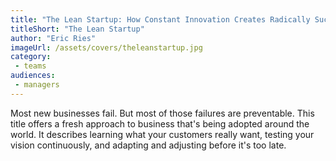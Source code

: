 ```yaml
---
title: "The Lean Startup: How Constant Innovation Creates Radically Successful Businesses"
titleShort: "The Lean Startup"
author: "Eric Ries"
imageUrl: /assets/covers/theleanstartup.jpg
category:
 - teams
audiences:
 - managers
---
```


Most new businesses fail. But most of those failures are preventable. This title offers a fresh approach to business that's being adopted around the world. It describes learning what your customers really want, testing your vision continuously, and adapting and adjusting before it's too late.
